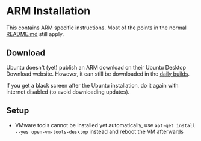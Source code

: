 # ARM Installation

This contains ARM specific instructions. Most of the points in the normal [README.md](./README.md) still apply.

## Download

Ubuntu doesn't (yet) publish an ARM download on their Ubuntu Desktop Download website.
However, it can still be downloaded in the [daily builds](https://cdimage.ubuntu.com/jammy/daily-live/current/).

If you get a black screen after the Ubuntu installation, do it again with internet disabled (to avoid downloading updates).

## Setup

- VMware tools cannot be installed yet automatically, use `apt-get install --yes open-vm-tools-desktop` instead and reboot the VM afterwards

